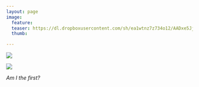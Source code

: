 ```yaml
---
layout: page
image:
  feature:
  teaser: https://dl.dropboxusercontent.com/sh/ea1wtnz7z734o12/AADxe5Jj8GeR-DT7cINGm9ZNa/luontokuvat/kev%C3%A4t/5/DS52845-245px.jpg
  thumb:

---
```


[![](https://dl.dropboxusercontent.com/sh/ea1wtnz7z734o12/AABqCQq2AStpL5HSN3qQZaR2a/luontokuvat/kev%C3%A4t/5/DS52844-800px.jpg)](https://dl.dropboxusercontent.com/sh/ea1wtnz7z734o12/AAC0xfP_jH7ZUSmDxMca3HrWa/luontokuvat/kev%C3%A4t/5/DS52844.jpg)

[![](https://dl.dropboxusercontent.com/sh/ea1wtnz7z734o12/AADCSXZ-AfmiJIEpdsYq35Yqa/luontokuvat/kev%C3%A4t/5/DS52845-800px.jpg)](https://dl.dropboxusercontent.com/sh/ea1wtnz7z734o12/AABGkuhWgCh5Ha5sdeTkxU61a/luontokuvat/kev%C3%A4t/5/DS52845.jpg)

*Am I the first?*